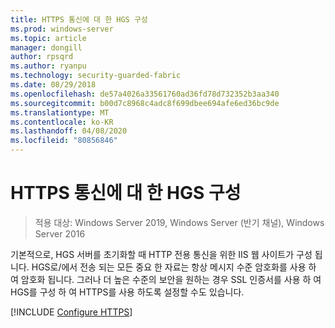 ```yaml
---
title: HTTPS 통신에 대 한 HGS 구성
ms.prod: windows-server
ms.topic: article
manager: dongill
author: rpsqrd
ms.author: ryanpu
ms.technology: security-guarded-fabric
ms.date: 08/29/2018
ms.openlocfilehash: de57a4026a33561760ad36fd78d732352b3aa340
ms.sourcegitcommit: b00d7c8968c4adc8f699dbee694afe6ed36bc9de
ms.translationtype: MT
ms.contentlocale: ko-KR
ms.lasthandoff: 04/08/2020
ms.locfileid: "80856846"
---
```

# <a name="configure-hgs-for-https-communications"></a>HTTPS 통신에 대 한 HGS 구성

>적용 대상: Windows Server 2019, Windows Server (반기 채널), Windows Server 2016

기본적으로, HGS 서버를 초기화할 때 HTTP 전용 통신을 위한 IIS 웹 사이트가 구성 됩니다.
HGS로/에서 전송 되는 모든 중요 한 자료는 항상 메시지 수준 암호화를 사용 하 여 암호화 됩니다. 그러나 더 높은 수준의 보안을 원하는 경우 SSL 인증서를 사용 하 여 HGS를 구성 하 여 HTTPS를 사용 하도록 설정할 수도 있습니다.

[!INCLUDE [Configure HTTPS](../../../includes/configure-hgs-for-https.md)] 

